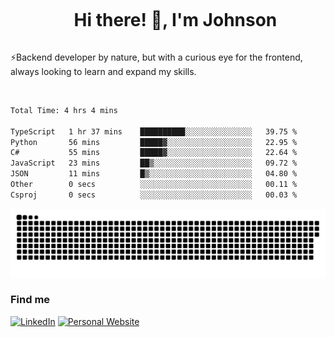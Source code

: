 <div id="user-content-toc">
  <ul align="center">
    <summary><h1 style="display: inline-block">Hi there! 👋, I'm Johnson</h1></summary>
  </ul>
</div>

⚡Backend developer by nature, but with a curious eye for the frontend, always looking to learn and expand my skills.

<br>


<!--START_SECTION:waka-->

```txt
Total Time: 4 hrs 4 mins

TypeScript   1 hr 37 mins    ██████████░░░░░░░░░░░░░░░   39.75 %
Python       56 mins         █████▓░░░░░░░░░░░░░░░░░░░   22.95 %
C#           55 mins         █████▓░░░░░░░░░░░░░░░░░░░   22.64 %
JavaScript   23 mins         ██▒░░░░░░░░░░░░░░░░░░░░░░   09.72 %
JSON         11 mins         █▒░░░░░░░░░░░░░░░░░░░░░░░   04.80 %
Other        0 secs          ░░░░░░░░░░░░░░░░░░░░░░░░░   00.11 %
Csproj       0 secs          ░░░░░░░░░░░░░░░░░░░░░░░░░   00.03 %
```

<!--END_SECTION:waka-->

<picture>
  <source  srcset="https://github.com/joshwambere/joshwambere/blob/output/github-contribution-grid-snake-dark.svg?palette=github-dark">
  <source  srcset="https://github.com/joshwambere/joshwambere/blob/output/github-contribution-grid-snake.svg">
  <img alt="github contribution grid snake animation" src="https://github.com/joshwambere/joshwambere/blob/output/github-contribution-grid-snake.svg">
</picture>

### Find me
<a href="https://www.linkedin.com/in/dusabe-johnson" target="_blank"><img src="https://img.shields.io/badge/LinkedIn-%230077B5.svg?&style=flat&logo=linkedin&logoColor=white" alt="LinkedIn"></a>
‎‎ [![Personal Website](https://img.shields.io/badge/visit-Johnsonis.me-blue)](https://johnsonis.me/)
